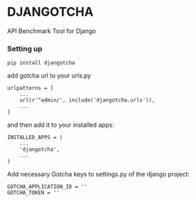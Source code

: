 # DJANGOTCHA

API Benchmark Tool for Django

### Setting up

```
pip install djangotcha
```

add gotcha url to your urls.py

```
urlpatterns = [
    ...
    url(r'^admin/', include('djangotcha.urls')),
    ...
]
```


and then add it to your installed apps:

```
INSTALLED_APPS = (
    ...
    'djangotcha',
    ...
)
```


Add necessary Gotcha keys to settings.py of the django project:
```
GOTCHA_APPLICATION_ID = ''
GOTCHA_TOKEN = ''
```
